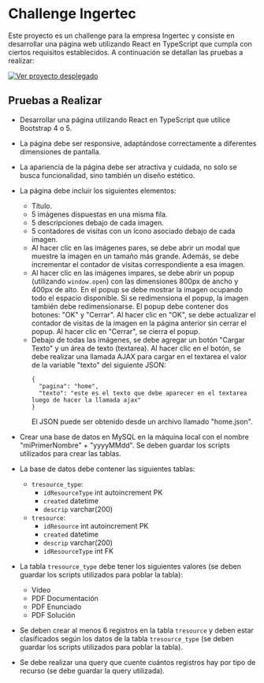# Challenge Ingertec

Este proyecto es un challenge para la empresa Ingertec y consiste en desarrollar una página web utilizando React en TypeScript que cumpla con ciertos requisitos establecidos. A continuación se detallan las pruebas a realizar:

[![Ver proyecto desplegado](https://lh3.googleusercontent.com/pw/AJFCJaVWvRyjPLI_tzvIFuX6IsMYT9b6wTRfCDOeF80HVILuikZ1FKIEZZdW2DZkNBbb-EOtu5NOpL_oPEkP_tmWwsuSbn3iJFwspszWLjc24fOoSx9CiLqPNWZn7NJ2UahhXaE8DjnIQeNnXW7p5uIzMCqw=w230-h46-s-no)](https://ingertec-challenge-ferrero-dalmiro.vercel.app/)

## Pruebas a Realizar

- Desarrollar una página utilizando React en TypeScript que utilice Bootstrap 4 o 5.
- La página debe ser responsive, adaptándose correctamente a diferentes dimensiones de pantalla.
- La apariencia de la página debe ser atractiva y cuidada, no solo se busca funcionalidad, sino también un diseño estético.
- La página debe incluir los siguientes elementos:
  - Título.
  - 5 imágenes dispuestas en una misma fila.
  - 5 descripciones debajo de cada imagen.
  - 5 contadores de visitas con un ícono asociado debajo de cada imagen.
  - Al hacer clic en las imágenes pares, se debe abrir un modal que muestre la imagen en un tamaño más grande. Además, se debe incrementar el contador de visitas correspondiente a esa imagen.
  - Al hacer clic en las imágenes impares, se debe abrir un popup (utilizando `window.open`) con las dimensiones 800px de ancho y 400px de alto. En el popup se debe mostrar la imagen ocupando todo el espacio disponible. Si se redimensiona el popup, la imagen también debe redimensionarse. El popup debe contener dos botones: "OK" y "Cerrar". Al hacer clic en "OK", se debe actualizar el contador de visitas de la imagen en la página anterior sin cerrar el popup. Al hacer clic en "Cerrar", se cierra el popup.
  - Debajo de todas las imágenes, se debe agregar un botón "Cargar Texto" y un área de texto (textarea). Al hacer clic en el botón, se debe realizar una llamada AJAX para cargar en el textarea el valor de la variable "texto" del siguiente JSON:
    ```
    {
      "pagina": "home",
      "texto": "este es el texto que debe aparecer en el textarea luego de hacer la llamada ajax"
    }
    ```
    El JSON puede ser obtenido desde un archivo llamado "home.json".

- Crear una base de datos en MySQL en la máquina local con el nombre "miPrimerNombre" + "yyyyMMdd". Se deben guardar los scripts utilizados para crear las tablas.
- La base de datos debe contener las siguientes tablas:
  - `tresource_type`:
    - `idResourceType` int autoincrement PK
    - `created` datetime
    - `descrip` varchar(200)
  - `tresource`:
    - `idResource` int autoincrement PK
    - `created` datetime
    - `descrip` varchar(200)
    - `idResourceType` int FK

- La tabla `tresource_type` debe tener los siguientes valores (se deben guardar los scripts utilizados para poblar la tabla):
  - Vídeo
  - PDF Documentación
  - PDF Enunciado
  - PDF Solución

- Se deben crear al menos 6 registros en la tabla `tresource` y deben estar clasificados según los datos de la tabla `tresource_type` (se deben guardar los scripts utilizados para poblar la tabla).

- Se debe realizar una query que cuente cuántos registros hay por tipo de recurso (se debe guardar la query utilizada).
